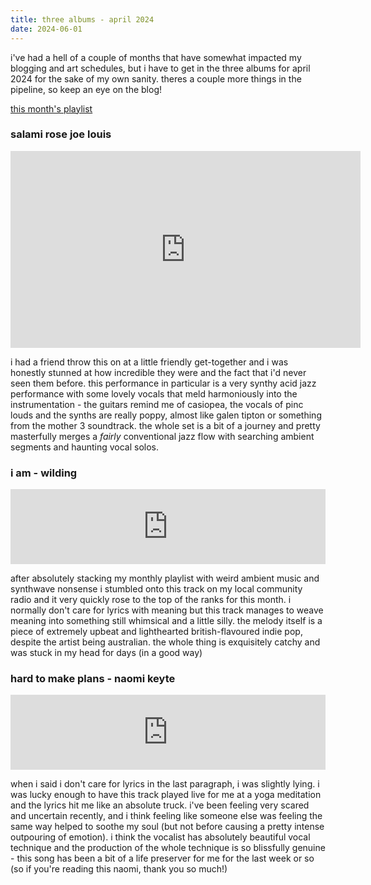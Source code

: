 ```yaml
---
title: three albums - april 2024
date: 2024-06-01
---
```


i've had a hell of a couple of months that have somewhat impacted my blogging and art schedules, but i have to get in the three albums for april 2024 for the sake of my own sanity. theres a couple more things in the pipeline, so keep an eye on the blog!

[this month's playlist](https://open.spotify.com/playlist/0O7ekqMXB3kFaLmDMQOSd4)

### salami rose joe louis
<iframe width="560" height="315" src="https://www.youtube-nocookie.com/embed/VrnEQ3TqZGE?si=STiSG-JnJZ76Pvgo" title="YouTube video player" frameborder="0" allow="accelerometer; autoplay; clipboard-write; encrypted-media; gyroscope; picture-in-picture; web-share" referrerpolicy="strict-origin-when-cross-origin" allowfullscreen></iframe>

i had a friend throw this on at a little friendly get-together and i was honestly stunned at how incredible they were and the fact that i'd never seen them before. this performance in particular is a very synthy acid jazz performance with some lovely vocals that meld harmoniously into the instrumentation - the guitars remind me of casiopea, the vocals of pinc louds and the synths are really poppy, almost like galen tipton or something from the mother 3 soundtrack. the whole set is a bit of a journey and pretty masterfully merges a _fairly_ conventional jazz flow with searching ambient segments and haunting vocal solos.  

### i am - wilding
<iframe style="border: 0; width: 100%; height: 120px;" src="https://bandcamp.com/EmbeddedPlayer/track=4175279130/size=large/bgcol=ffffff/linkcol=0687f5/tracklist=false/artwork=small/transparent=true/" seamless><a href="https://halfacow.bandcamp.com/track/i-am-2">I Am by Wilding</a></iframe>

after absolutely stacking my monthly playlist with weird ambient music and synthwave nonsense i stumbled onto this track on my local community radio and it very quickly rose to the top of the ranks for this month. i normally don't care for lyrics with meaning but this track manages to weave meaning into something still whimsical and a little silly. the melody itself is a piece of extremely upbeat and lighthearted british-flavoured indie pop, despite the artist being australian. the whole thing is exquisitely catchy and was stuck in my head for days (in a good way)

### hard to make plans - naomi keyte
<iframe style="border: 0; width: 100%; height: 120px;" src="https://bandcamp.com/EmbeddedPlayer/track=4283908680/size=large/bgcol=ffffff/linkcol=0687f5/tracklist=false/artwork=small/transparent=true/" seamless><a href="https://naomikeyte.bandcamp.com/track/hard-to-make-plans">hard to make plans by Naomi Keyte</a></iframe>

when i said i don't care for lyrics in the last paragraph, i was slightly lying. i was lucky enough to have this track played live for me at a yoga meditation and the lyrics hit me like an absolute truck. i've been feeling very scared and uncertain recently, and i think feeling like someone else was feeling the same way helped to soothe my soul (but not before causing a pretty intense outpouring of emotion). i think the vocalist has absolutely beautiful vocal technique and the production of the whole technique is so blissfully genuine - this song has been a bit of a life preserver for me for the last week or so (so if you're reading this naomi, thank you so much!)